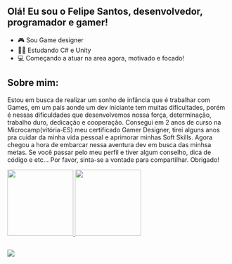 ## Olá! Eu sou o Felipe Santos, desenvolvedor, programador e gamer!

- 🎮 Sou Game designer
- 👨‍💻 Estudando C# e Unity
- 💻 Começando a atuar na area agora, motivado e focado!

##
<h2>Sobre mim:</h2>
<p> Estou em busca de realizar um sonho de infância que é trabalhar com Games, em um país aonde um dev iniciante tem muitas dificultades, porém é nessas dificuldades que desenvolvemos nossa força, determinação, trabalho duro, dedicação e cooperação. Consegui em 2 anos de curso na Microcamp(vitória-ES) meu certificado Gamer Designer, tirei alguns anos pra cuidar da minha vida pessoal e aprimorar minhas Soft Skills. Agora chegou a hora de embarcar nessa aventura dev em busca das minhsa metas. Se você passar pelo meu perfil e tiver algum conselho, dica de código e etc... Por favor, sinta-se a vontade para compartilhar. Obrigado! </p>

<div aling="center">
  <a href="https://github.com/Felipe-GamerDev">
  <img height="150em" src="https://github-readme-stats.vercel.app/api?username=Felipe-GamerDev&show_icons=true&theme=tokyonight&include_all_commits=true&count_private=true"/>
  <img height="150em" src="https://github-readme-stats.vercel.app/api/top-langs/?username=Felipe-GamerDev&layout=compact&langs_count=7&theme=tokyonight"/>
</div>
  
 ##
  
<div>
  <a href="https://https://www.instagram.com/fe.lipe_os" target="_blank"><img src="https://img.shields.io/badge/-Instagram-543DE0?style=for-the-badge&logo=instagram&logoColor=white" target="_blank"></a>
</div>
